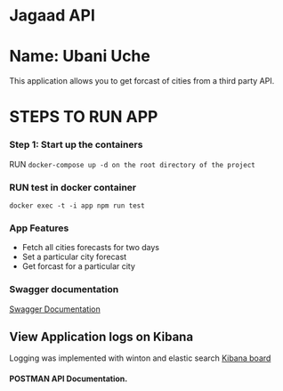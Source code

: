 # Jagaad API

# Name: Ubani Uche

This application allows you to get forcast of cities from a third party API.

# STEPS TO RUN APP

### Step 1: Start up the containers

RUN `docker-compose up -d on the root directory of the project`

### RUN test in docker container

`docker exec -t -i app npm run test`

### App Features

- Fetch all cities forecasts for two days
- Set a particular city forecast
- Get forcast for a particular city

### Swagger documentation

[Swagger Documentation](http://localhost:9000/swagger)

## View Application logs on Kibana

Logging was implemented with winton and elastic search
[Kibana board](http://localhost:5601/app/kibana#/discover)

#### POSTMAN API Documentation.
